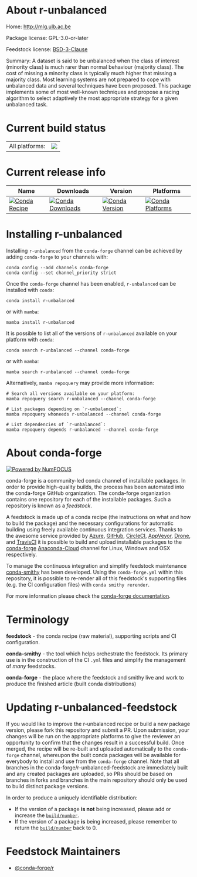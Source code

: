 About r-unbalanced
==================

Home: http://mlg.ulb.ac.be

Package license: GPL-3.0-or-later

Feedstock license: [BSD-3-Clause](https://github.com/conda-forge/r-unbalanced-feedstock/blob/main/LICENSE.txt)

Summary: A dataset is said to be unbalanced when the class of interest (minority class) is much rarer than normal behaviour (majority class). The cost of missing a minority class is typically much higher that missing a majority class. Most learning systems are not prepared to cope with unbalanced data and several techniques have been proposed. This package implements some of most well-known techniques and propose a racing algorithm to select adaptively the most appropriate strategy for a given unbalanced task.

Current build status
====================


<table><tr><td>All platforms:</td>
    <td>
      <a href="https://dev.azure.com/conda-forge/feedstock-builds/_build/latest?definitionId=9883&branchName=main">
        <img src="https://dev.azure.com/conda-forge/feedstock-builds/_apis/build/status/r-unbalanced-feedstock?branchName=main">
      </a>
    </td>
  </tr>
</table>

Current release info
====================

| Name | Downloads | Version | Platforms |
| --- | --- | --- | --- |
| [![Conda Recipe](https://img.shields.io/badge/recipe-r--unbalanced-green.svg)](https://anaconda.org/conda-forge/r-unbalanced) | [![Conda Downloads](https://img.shields.io/conda/dn/conda-forge/r-unbalanced.svg)](https://anaconda.org/conda-forge/r-unbalanced) | [![Conda Version](https://img.shields.io/conda/vn/conda-forge/r-unbalanced.svg)](https://anaconda.org/conda-forge/r-unbalanced) | [![Conda Platforms](https://img.shields.io/conda/pn/conda-forge/r-unbalanced.svg)](https://anaconda.org/conda-forge/r-unbalanced) |

Installing r-unbalanced
=======================

Installing `r-unbalanced` from the `conda-forge` channel can be achieved by adding `conda-forge` to your channels with:

```
conda config --add channels conda-forge
conda config --set channel_priority strict
```

Once the `conda-forge` channel has been enabled, `r-unbalanced` can be installed with `conda`:

```
conda install r-unbalanced
```

or with `mamba`:

```
mamba install r-unbalanced
```

It is possible to list all of the versions of `r-unbalanced` available on your platform with `conda`:

```
conda search r-unbalanced --channel conda-forge
```

or with `mamba`:

```
mamba search r-unbalanced --channel conda-forge
```

Alternatively, `mamba repoquery` may provide more information:

```
# Search all versions available on your platform:
mamba repoquery search r-unbalanced --channel conda-forge

# List packages depending on `r-unbalanced`:
mamba repoquery whoneeds r-unbalanced --channel conda-forge

# List dependencies of `r-unbalanced`:
mamba repoquery depends r-unbalanced --channel conda-forge
```


About conda-forge
=================

[![Powered by
NumFOCUS](https://img.shields.io/badge/powered%20by-NumFOCUS-orange.svg?style=flat&colorA=E1523D&colorB=007D8A)](https://numfocus.org)

conda-forge is a community-led conda channel of installable packages.
In order to provide high-quality builds, the process has been automated into the
conda-forge GitHub organization. The conda-forge organization contains one repository
for each of the installable packages. Such a repository is known as a *feedstock*.

A feedstock is made up of a conda recipe (the instructions on what and how to build
the package) and the necessary configurations for automatic building using freely
available continuous integration services. Thanks to the awesome service provided by
[Azure](https://azure.microsoft.com/en-us/services/devops/), [GitHub](https://github.com/),
[CircleCI](https://circleci.com/), [AppVeyor](https://www.appveyor.com/),
[Drone](https://cloud.drone.io/welcome), and [TravisCI](https://travis-ci.com/)
it is possible to build and upload installable packages to the
[conda-forge](https://anaconda.org/conda-forge) [Anaconda-Cloud](https://anaconda.org/)
channel for Linux, Windows and OSX respectively.

To manage the continuous integration and simplify feedstock maintenance
[conda-smithy](https://github.com/conda-forge/conda-smithy) has been developed.
Using the ``conda-forge.yml`` within this repository, it is possible to re-render all of
this feedstock's supporting files (e.g. the CI configuration files) with ``conda smithy rerender``.

For more information please check the [conda-forge documentation](https://conda-forge.org/docs/).

Terminology
===========

**feedstock** - the conda recipe (raw material), supporting scripts and CI configuration.

**conda-smithy** - the tool which helps orchestrate the feedstock.
                   Its primary use is in the construction of the CI ``.yml`` files
                   and simplify the management of *many* feedstocks.

**conda-forge** - the place where the feedstock and smithy live and work to
                  produce the finished article (built conda distributions)


Updating r-unbalanced-feedstock
===============================

If you would like to improve the r-unbalanced recipe or build a new
package version, please fork this repository and submit a PR. Upon submission,
your changes will be run on the appropriate platforms to give the reviewer an
opportunity to confirm that the changes result in a successful build. Once
merged, the recipe will be re-built and uploaded automatically to the
`conda-forge` channel, whereupon the built conda packages will be available for
everybody to install and use from the `conda-forge` channel.
Note that all branches in the conda-forge/r-unbalanced-feedstock are
immediately built and any created packages are uploaded, so PRs should be based
on branches in forks and branches in the main repository should only be used to
build distinct package versions.

In order to produce a uniquely identifiable distribution:
 * If the version of a package **is not** being increased, please add or increase
   the [``build/number``](https://docs.conda.io/projects/conda-build/en/latest/resources/define-metadata.html#build-number-and-string).
 * If the version of a package **is** being increased, please remember to return
   the [``build/number``](https://docs.conda.io/projects/conda-build/en/latest/resources/define-metadata.html#build-number-and-string)
   back to 0.

Feedstock Maintainers
=====================

* [@conda-forge/r](https://github.com/conda-forge/r/)

